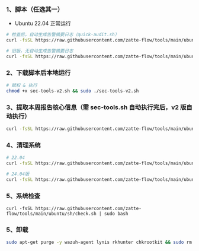 ### 1、脚本（任选其一）

- Ubuntu 22.04 正常运行

```bash
# 检查后，自动生成告警摘要日志（quick-audit.sh） 
curl -fsSL https://raw.githubusercontent.com/zatte-flow/tools/main/ubuntu/sh/sec-tools-v2.sh | sudo bash

# 旧版，无自动生成告警摘要日志
curl -fsSL https://raw.githubusercontent.com/zatte-flow/tools/main/ubuntu/sh/sec-tools.sh | sudo bash
```

### 2、下载脚本后本地运行

```bash
# 赋权 & 执行
chmod +x sec-tools-v2.sh && sudo ./sec-tools-v2.sh
```

### 3、提取本周报告核心信息（需 sec-tools.sh 自动执行完后，v2 版自动执行）

```bash
curl -fsSL https://raw.githubusercontent.com/zatte-flow/tools/main/ubuntu/sh/quick-audit.sh | sudo bash
```

### 4、清理系统

```bash
# 22.04
curl -fsSL https://raw.githubusercontent.com/zatte-flow/tools/main/ubuntu/sh/clear.sh | sudo bash

# 24.04版
curl -fsSL https://raw.githubusercontent.com/zatte-flow/tools/main/ubuntu/sh/clean-2404.sh | sudo bash
```

### 5、系统检查
```
curl -fsSL https://raw.githubusercontent.com/zatte-flow/tools/main/ubuntu/sh/check.sh | sudo bash
```

### 5、卸载

```bash
sudo apt-get purge -y wazuh-agent lynis rkhunter chkrootkit && sudo rm -rf /var/ossec /etc/ossec-init.conf /var/log/weekly-sec /usr/local/bin/weekly-sec.sh && sudo rm -f /etc/apt/sources.list.d/wazuh.list /etc/apt/trusted.gpg.d/wazuh.gpg && sudo crontab -l 2>/dev/null | grep -v '/usr/local/bin/weekly-sec.sh' | sudo crontab - || true
```
